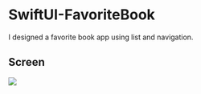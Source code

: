 # SwiftUI-FavoriteBook

I designed a favorite book app using list and navigation.
## Screen
![](https://media.giphy.com/media/u11DhgmK6v64Q1DnzS/giphy.gif)
